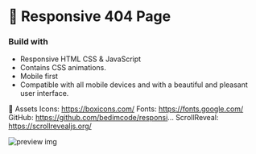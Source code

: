 # 👻 Responsive 404 Page

### Build with

-  Responsive HTML CSS & JavaScript
-  Contains CSS animations.
-  Mobile first
-  Compatible with all mobile devices and with a beautiful and pleasant user interface.

📂 Assets 
Icons: https://boxicons.com/
Fonts: https://fonts.google.com/
GitHub: https://github.com/bedimcode/responsi...
ScrollReveal: https://scrollrevealjs.org/

![preview img](/)
